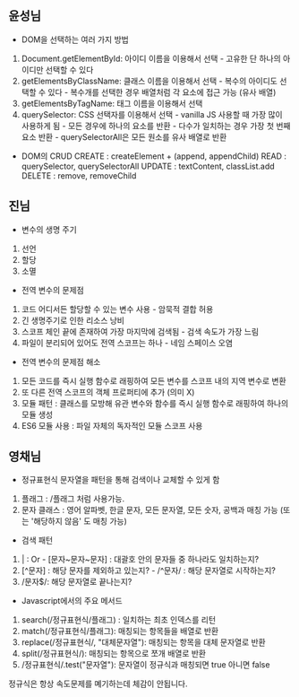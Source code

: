 ## 윤성님 ### 
- DOM을 선택하는 여러 가지 방법
1. Document.getElementById: 아이디 이름을 이용해서 선택 - 고유한 단 하나의 아이디만 선택할 수 있다
2. getElementsByClassName: 클래스 이름을 이용해서 선택 - 복수의 아이디도 선택할 수 있다 - 복수개를 선택한 경우 배열처럼 각 요소에 접근 가능 (유사 배열) 
3. getElementsByTagName: 태그 이름을 이용해서 선택 
4. querySelector: CSS 선택자를 이용해서 선택 - vanilla JS 사용할 때 가장 많이 사용하게 됨 - 모든 경우에 하나의 요소를 반환 - 다수가 일치하는 경우 가장 첫 번째 요소 반환 - querySelectorAll은 모든 원소를 유사 배열로 반환 

- DOM의 CRUD
CREATE : createElement + (append, appendChild)
READ : querySelector, querySelectorAll 
UPDATE : textContent, classList.add 
DELETE : remove, removeChild 

## 진님 ### 
- 변수의 생명 주기 
1. 선언 
2. 할당 
3. 소멸 

- 전역 변수의 문제점 
1. 코드 어디서든 할당할 수 있는 변수 사용 - 암묵적 결합 허용 
2. 긴 생명주기로 인한 리소스 낭비 
3. 스코프 체인 끝에 존재하여 가장 마지막에 검색됨 - 검색 속도가 가장 느림 
4. 파일이 분리되어 있어도 전역 스코프는 하나 - 네임 스페이스 오염 

- 전역 변수의 문제점 해소 
1. 모든 코드를 즉시 실행 함수로 래핑하여 모든 변수를 스코프 내의 지역 변수로 변환 
2. 또 다른 전역 스코프의 객체 프로퍼티에 추가 (의미 X) 
3. 모듈 패턴 : 클래스를 모방해 유관 변수와 함수를 즉시 실행 함수로 래핑하여 하나의 모듈 생성 
4. ES6 모듈 사용 : 파일 자체의 독자적인 모듈 스코프 사용 

## 영채님 ### 
- 정규표현식 문자열을 패턴을 통해 검색이나 교체할 수 있게 함 
1. 플래그 : /플래그 처럼 사용가능. 
2. 문자 클래스 : 영어 알파벳, 한글 문자, 모든 문자열, 모든 숫자, 공백과 매칭 가능 (또는 '해당하지 않음' 도 매칭 가능) 

- 검색 패턴 
1. | : Or - [문자~문자~문자] : 대괄호 안의 문자들 중 하나라도 일치하는지? 
2. [^문자] : 해당 문자를 제외하고 있는지? - /^문자/ : 해당 문자열로 시작하는지? 
3. /문자$/: 해당 문자열로 끝나는지? 

- Javascript에서의 주요 메서드 
1. search(/정규표현식/플래그) : 일치하는 최초 인덱스를 리턴 
2. match(/정규표현식/플래그): 매칭되는 항목들을 배열로 반환 
3. replace(/정규표현식/, "대체문자열"): 매칭되는 항목을 대체 문자열로 반환 
4. split(/정규표현식/): 매칭되는 항목으로 쪼개 배열로 반환 
5. /정규표현식/.test("문자열"): 문자열이 정규식과 매칭되면 true 아니면 false

정규식은 항상 속도문제를 몌기하는데 체감이 안됩니다.